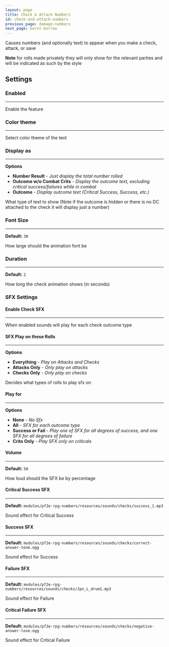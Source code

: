 ```yaml
---
layout: page
title: Check & Attack Numbers
id: check-and-attack-numbers
previous_page: damage-numbers
next_page: burst-burrow
---
```


Causes numbers (and optionally text) to appear when you make a check, attack, or save

**Note** for rolls made privately they will only show for the relevant parties and will be indicated as such by the style

## Settings

### Enabled

---

Enable the feature

### Color theme

---

Select color theme of the text

### Display as

---

**Options**

-   **Number Result** - _Just display the total number rolled_
-   **Outcome w/o Combat Crits** - _Display the outcome text, excluding critical success/failures while in combat_
-   **Outcome** - _Display outcome text (Critical Success, Success, etc.)_

What type of text to show (Note if the outcome is hidden or there is no DC attached to the check it will display just a number)

### Font Size

---

**Default:** `30`

How large should the animation font be

### Duration

---

**Default:** `2`

How long the check animation shows (in seconds)

### SFX Settings

#### Enable Check SFX

---

When enabled sounds will play for each check outcome type

#### SFX Play on these Rolls

---

**Options**

-   **Everything** - _Play on Attacks and Checks_
-   **Attacks Only** - _Only play on attacks_
-   **Checks Only** - _Only play on checks_

Decides what types of rolls to play sfx on

#### Play for

---

**Options**

-   **None** - _No Sfx_
-   **All** - _SFX for each outcome type_
-   **Success or Fail** - _Play one of SFX for all degrees of success, and one SFX for all degrees of failure_
-   **Crits Only** - _Play SFX only on criticals_

#### Volume

---

**Default:** `50`

How loud should the SFX be by percentage

#### Critical Success SFX

---

**Default:** `modules/pf2e-rpg-numbers/resources/sounds/checks/success_1.mp3`

Sound effect for Critical Success

#### Success SFX

---

**Default:** `modules/pf2e-rpg-numbers/resources/sounds/checks/correct-answer-tone.ogg`

Sound effect for Success

#### Failure SFX

---

**Default:** `modules/pf2e-rpg-numbers/resources/sounds/checks/Jpn_L_drum1.mp3`

Sound effect for Failure

#### Critical Failure SFX

---

**Default:** `modules/pf2e-rpg-numbers/resources/sounds/checks/negative-answer-lose.ogg`

Sound effect for Critical Failure
